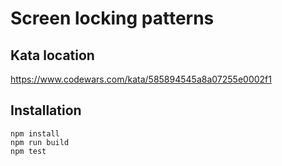 
# Screen locking patterns

## Kata location

https://www.codewars.com/kata/585894545a8a07255e0002f1

## Installation

```console
npm install
npm run build
npm test
```




